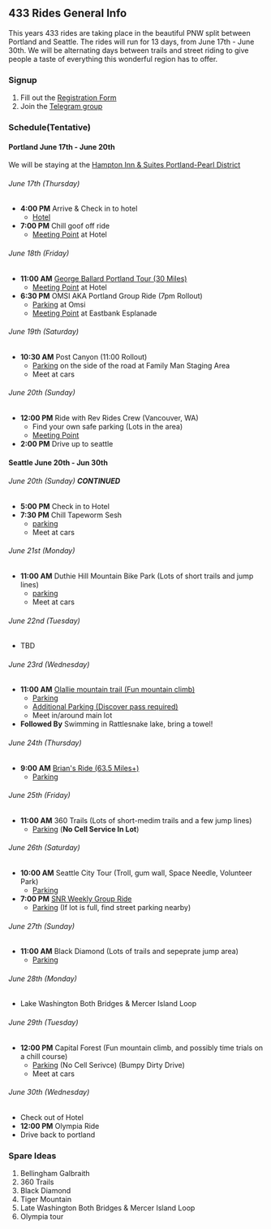 ## 433 Rides General Info
This years 433 rides are taking place in the beautiful PNW split between Portland and Seattle. 
The rides will run for 13 days, from June 17th - June 30th.
We will be alternating days between trails and street riding to give people a taste of everything this wonderful region has to offer.

### Signup
1. Fill out the [Registration Form](https://forms.gle/nHmXQkhZocrwyvgi6)
1. Join the [Telegram group](https://t.me/joinchat/V1fN-gZF4CT28Pyp)

### Schedule(Tentative)
#### Portland June 17th - June 20th
We will be staying at the [Hampton Inn & Suites Portland-Pearl District](https://www.hilton.com/en/hotels/pdxpdhx-hampton-suites-portland-pearl-district/?SEO_id=GMB-HX-PDXPDHX&y_source=1_ODIxMTUyNC03MTUtbG9jYXRpb24uZ29vZ2xlX3dlYnNpdGVfb3ZlcnJpZGU%3D)

###### June 17th (Thursday)
- **4:00 PM** Arrive & Check in to hotel
  - [Hotel](https://g.page/hamptonpearl?share)
- **7:00 PM** Chill goof off ride
  - [Meeting Point](https://g.page/hamptonpearl?share) at Hotel

###### June 18th (Friday)
- **11:00 AM** [George Ballard Portland Tour (30 Miles)](./georges_ride/georges_ride.md)
  - [Meeting Point](https://g.page/hamptonpearl?share) at Hotel
- **6:30 PM** OMSI AKA Portland Group Ride (7pm Rollout)
  - [Parking](https://goo.gl/maps/tzqcW9i38PdXhXkt6) at Omsi
  - [Meeting Point](https://goo.gl/maps/xh7NDiZHonnh6cgQ8) at Eastbank Esplanade

###### June 19th (Saturday)
- **10:30 AM** Post Canyon (11:00 Rollout)
  - [Parking](https://goo.gl/maps/ym4d1khyEpFir6qQ9) on the side of the road at Family Man Staging Area
  - Meet at cars

###### June 20th (Sunday)
- **12:00 PM** Ride with Rev Rides Crew (Vancouver, WA)
  - Find your own safe parking (Lots in the area)
  - [Meeting Point](https://g.page/revrides360?share)  
- **2:00 PM** Drive up to seattle

#### Seattle June 20th - Jun 30th

###### June 20th (Sunday) **CONTINUED**
- **5:00 PM**  Check in to Hotel
- **7:30 PM**  Chill Tapeworm Sesh
  - [parking](https://goo.gl/maps/wxiU7Nk3oWJJs9VQ8)
  - Meet at cars

###### June 21st (Monday)
- **11:00 AM** Duthie Hill Mountain Bike Park (Lots of short trails and jump lines)
  - [parking](https://goo.gl/maps/g7t7xTXpmuuTedZz6)
  - Meet at cars 

###### June 22nd (Tuesday)
- TBD

###### June 23rd (Wednesday)
- **11:00 AM** [Olallie mountain trail (Fun mountain climb)](https://www.trailforks.com/trails/olallie-trail-70999/)
  - [Parking](https://goo.gl/maps/h6jRvGVFKYFoprE26)
  - [Additional Parking (Discover pass required)](https://goo.gl/maps/6a7zLXCzSttefvdcA)
  - Meet in/around main lot
- **Followed By** Swimming in Rattlesnake lake, bring a towel!

###### June 24th (Thursday)
- **9:00 AM**  [Brian's Ride (63.5 Miles+)](./brians_ride/brians_ride.md)
  - [Parking](https://goo.gl/maps/Fipu7G39QX1ySZqe7) 

###### June 25th (Friday)
- **11:00 AM** 360 Trails (Lots of short-medim trails and a few jump lines)
  - [Parking](https://goo.gl/maps/J7mjsVQcBQPYhuWX9) (**No Cell Service In Lot**)

###### June 26th (Saturday)
- **10:00 AM** Seattle City Tour (Troll, gum wall, Space Needle, Volunteer Park)
  - [Parking](https://goo.gl/maps/jqmqzE9xLh74ve6A9) 
- **7:00 PM** [SNR Weekly Group Ride](https://fb.me/e/PmcpvDk3)
  - [Parking](https://goo.gl/maps/JyuJCGEytgEyskp67) (If lot is full, find street parking nearby)

###### June 27th (Sunday)
- **11:00 AM** Black Diamond (Lots of trails and sepeprate jump area)
  - [Parking](https://goo.gl/maps/DmAbavMNfcoDvn5A6) 

###### June 28th (Monday)
- Lake Washington Both Bridges & Mercer Island Loop

###### June 29th (Tuesday)
- **12:00 PM** Capital Forest (Fun mountain climb, and possibly time trials on a chill course) 
  - [Parking](https://goo.gl/maps/jqB49Ag3U18FDCLb9) (No Cell Serivce) (Bumpy Dirty Drive)
  - Meet at cars

###### June 30th (Wednesday)
- Check out of Hotel
- **12:00 PM** Olympia Ride
- Drive back to portland  


### Spare Ideas 
1. Bellingham Galbraith  
1. 360 Trails  
1. Black Diamond  
1. Tiger Mountain  
1. Late Washington Both Bridges & Mercer Island Loop  
1. Olympia tour
